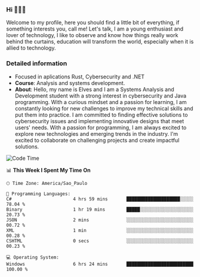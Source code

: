 


### Hi 🙋🏽‍♂️

Welcome to my profile, here you should find a little bit of everything, if something interests you, call me! Let's talk,
I am a young enthusiast and lover of technology, I like to observe and know how things really work behind the curtains, 
education will transform the world, especially when it is allied to technology.

### Detailed information
* Focused in aplications Rust, Cybersecurity and .NET
* **Course**: Analysis and systems development.
* **About**: Hello, my name is Elves and I am a Systems Analysis and Development student with a strong interest in cybersecurity and Java programming. With a curious mindset and a passion for learning, I am constantly looking for new challenges to improve my technical skills and put them into practice. I am committed to finding effective solutions to cybersecurity issues and implementing innovative designs that meet users' needs. With a passion for programming, I am always excited to explore new technologies and emerging trends in the industry. I'm excited to collaborate on challenging projects and create impactful solutions.

<!--START_SECTION:waka-->
![Code Time](http://img.shields.io/badge/Code%20Time-272%20hrs%2038%20mins-blue)

📊 **This Week I Spent My Time On** 

```text
🕑︎ Time Zone: America/Sao_Paulo

💬 Programming Languages: 
C#                       4 hrs 59 mins       ████████████████████░░░░░   78.04 % 
Binary                   1 hr 19 mins        █████░░░░░░░░░░░░░░░░░░░░   20.73 % 
JSON                     2 mins              ░░░░░░░░░░░░░░░░░░░░░░░░░   00.72 % 
XML                      1 min               ░░░░░░░░░░░░░░░░░░░░░░░░░   00.28 % 
CSHTML                   0 secs              ░░░░░░░░░░░░░░░░░░░░░░░░░   00.23 % 

💻 Operating System: 
Windows                  6 hrs 24 mins       █████████████████████████   100.00 % 
```


<!--END_SECTION:waka-->


